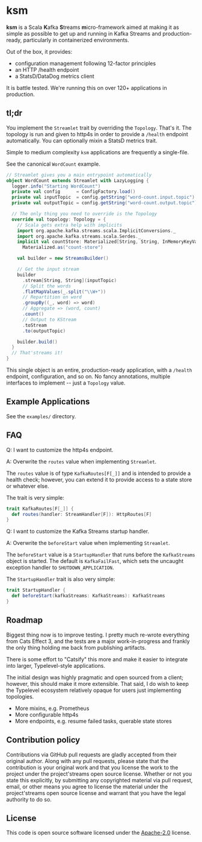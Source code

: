 # ksm #

**ksm** is a Scala **K**afka **S**treams **m**icro-framework aimed at
making it as simple as possible to get up and running in Kafka Streams
and production-ready, particularly in containerized environments.

Out of the box, it provides:

- configuration management following 12-factor principles
- an HTTP /health endpoint
- a StatsD/DataDog metrics client

It is battle tested. We're running this on over 120+ applications in
production.

## tl;dr ##

You implement the `Streamlet` trait by overriding the
`Topology`. That's it. The topology is run and given to http4s in
order to provide a `/health` endpoint automatically. You can
optionally mixin a StatsD metrics trait.

Simple to medium complexity `ksm` applications are frequently a
single-file.

See the canonical `WordCount` example.

```scala
// Streamlet gives you a main entrypoint automatically
object WordCount extends Streamlet with LazyLogging {
  logger.info("Starting WordCount")
  private val config      = ConfigFactory.load()
  private val inputTopic  = config.getString("word-count.input.topic")
  private val outputTopic = config.getString("word-count.output.topic")

  // The only thing you need to override is the Topology
  override val topology: Topology = {
    // Scala gets extra help with implicits
    import org.apache.kafka.streams.scala.ImplicitConversions._
    import org.apache.kafka.streams.scala.Serdes._
    implicit val countStore: Materialized[String, String, InMemoryKeyValueStore] =
      Materialized.as("count-store")

    val builder = new StreamsBuilder()

    // Get the input stream
    builder
      .stream[String, String](inputTopic)
      // Split the words
      .flatMapValues(_.split("\\W+"))
      // Repartition on word
      .groupBy((_, word) => word)
      // Aggregate => (word, count)
      .count()
      // Output to KStream
      .toStream
      .to(outputTopic)

    builder.build()
  }
  // That'streams it!
}
```

This single object is an entire, production-ready application, with a
`/health` endpoint, configuration, and so on. No fancy annotations,
multiple interfaces to implement -- just a `Topology` value.

## Example Applications ##

See the `examples/` directory.

## FAQ ##

Q: I want to customize the http4s endpoint.

A: Overwrite the `routes` value when implementing `Streamlet`.

The `routes` value is of type `KafkaRoutes[F[_]]` and is intended to
provide a health check; however, you can extend it to provide access
to a state store or whatever else.

The trait is very simple:

``` scala
trait KafkaRoutes[F[_]] {
  def routes(handler: StreamHandler[F]): HttpRoutes[F]
}
```

Q: I want to customize the Kafka Streams startup handler.

A: Overwrite the `beforeStart` value when implementing `Streamlet`.

The `beforeStart` value is a `StartupHandler` that runs before the
`KafkaStreams` object is started. The default is `KafkaFailFast`,
which sets the uncaught exception handler to `SHUTDOWN_APPLICATION`.

The `StartupHandler` trait is also very simple:

``` scala
trait StartupHandler {
  def beforeStart(kafkaStreams: KafkaStreams): KafkaStreams
}
```

## Roadmap ##

Biggest thing now is to improve testing. I pretty much re-wrote
everything from Cats Effect 3, and the tests are a major
work-in-progress and frankly the only thing holding me back from
publishing artifacts.

There is some effort to "Catsify" this more and make it easier to
integrate into larger, Typelevel-style applications.

The initial design was highly pragmatic and open sourced from a
client; however, this should make it more extensible. That said, I do
wish to keep the Typelevel ecosystem relatively opaque for users just
implementing topologies.

- More mixins, e.g. Prometheus
- More configurable http4s
- More endpoints, e.g. resume failed tasks, querable state stores

## Contribution policy ##

Contributions via GitHub pull requests are gladly accepted from their
original author. Along with any pull requests, please state that the
contribution is your original work and that you license the work to
the project under the project'streams open source license. Whether or not
you state this explicitly, by submitting any copyrighted material via
pull request, email, or other means you agree to license the material
under the project'streams open source license and warrant that you have the
legal authority to do so.

## License ##

This code is open source software licensed under the
[Apache-2.0](http://www.apache.org/licenses/LICENSE-2.0) license.
